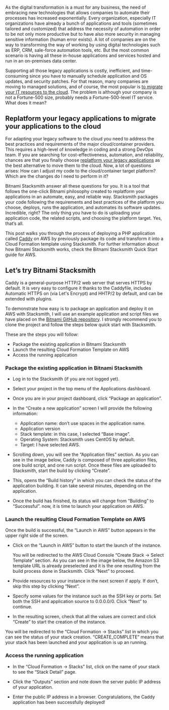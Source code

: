 As the digital transformation is a must for any business, the need of embracing new technologies that allows companies to automate their processes has increased exponentially. 
Every organization, especially IT organizations have already a bunch of applications and tools (sometimes tailored and customized) that address the necessity of automation in order to be not only more productive but to have also more security in managing sensitive information (human error exists). 
A lot of companies are on the way to transforming the way of working by using digital technologies such as ERP, CRM, sale-force automation tools, etc. But the most common scenario is having all these in-house applications and services hosted  and run in an on-premises data center.

Supporting all those legacy applications is costly, inefficient, and time-consuming since you have to manually schedule application and OS updates, and security patches. 
For that reason, many companies are moving to managed solutions, and of course, the most popular is [to migrate your IT resources to the cloud](http://blog.bitnami.com/2018/01/top-5-excuses-for-not-migrating.html). The problem is although your company is not a Fortune-500 size, probably needs a Fortune-500-level IT service. What does it mean?

## Replatform your legacy applications to migrate your applications to the cloud

For adapting your legacy software to the cloud you need to address the best practices and requirements of the major cloud/container providers. This requires a high-level of knowledge in coding and a strong DevOps team. If you are searching for cost-effectiveness, automation, and reliability, chances are that you finally choose [replatform your legacy applications](http://blog.bitnami.com/2018/01/replatforming-legacy-applications.html) as the best alternative to move them to the cloud.
Now, a lot of questions arises: How can I adjust my code to the cloud/container target platform? Which are the changes do I need to perform in it?

Bitnami Stacksmith answer all these questions for you. It is a tool that follows the one-click Bitnami philosophy created to replatform your applications in an automate, easy, and reliable way. Stacksmith packages your code following the requirements and best practices of the platform you choose, deploys, runs the application, and automates its software updates. Incredible, right? 
The only thing you have to do is uploading your application code, the related scripts, and choosing the platform target. Yes, that’s all. 

This post walks you through the process of deploying a PHP application called [Caddy](https://caddyserver.com/features) on AWS by previously package its code and transform it into a Cloud Formation template using Stacksmith. For further information about how Bitnami Stacksmith works, check the Bitnami Stacksmith Quick Start guide for AWS.

## Let’s try Bitnami Stacksmith

Caddy is a general-purpose HTTP/2 web server that serves HTTPS by default. It is very easy to configure it thanks to the Caddyfile, includes Automatic HTTPS on (via Let's Encrypt) and HHTP/2  by default, and can be extended with plugins.

To demonstrate how easy is to package an application and deploy it on AWS with Stacksmith, I will use an example application and script files we have placed on the [Bitnami GitHub repository](https://github.com/bitnami/stacksmith-examples/tree/master/base-image/caddy). 
I strongly recommend you to clone the project and follow the steps below quick start with Stacksmith.

These are the steps you will follow:

* Package the existing application in Bitnami Stacksmith
* Launch the resulting Cloud Formation Template on AWS
* Access the running application 

### Package the existing application in Bitnami Stacksmith

* Log in to the Stacksmith (if you are not logged yet).
* Select your project in the top menu of the Applications dashboard.
* Once you are in your project dashboard, click “Package an application”.
* In the “Create a new application” screen I will provide the following information:
  * Application name: don’t use spaces in the application name.
  * Application version
  * Stack template: in this case, I selected “Base image”.
  * Operating System: Stacksmith uses CentOS by default.
  * Target: I have selected AWS.

* Scrolling down, you will see the “Application files” section. As you can see in the image below, Caddy is composed of three application files, one build script, and one run script. Once these files are uploaded to Stacksmith, start the build by clicking “Create”.

* This, opens the “Build history” in which you can check the status of the application building. It can take several minutes, depending on the application. 

* Once the build has finished, its status will change from “Building” to “Successful”. now, it is time to launch your application on AWS.

### Launch the resulting Cloud Formation Template on AWS

Once the build is successful, the “Launch in AWS” button appears in the upper right side of the screen. 

* Click on the “Launch in AWS” button to start the launch of the instance. 

  You will be redirected to the AWS Cloud Console “Create Stack -> Select Template” section. As you can see in the image below, the Amazon S3 template URL is already preselected and it is the one resulting from the build process done in Stacksmith. Click “Next” to proceed.

* Provide resources to your instance in the next screen if apply. If don’t, skip this step by clicking “Next”.
* Specify some values for the instance such as the SSH key or ports. Set both the SSH and application source to 0.0.0.0/0. Click “Next” to continue. 

* In the resulting screen, check that all the values are correct and click “Create” to start the creation of the instance. 

You will be redirected to the “Cloud Formation -> Stacks” list in which you can see the status of your stack creation. “CREATE_COMPLETE” means that your stack has been launched and your application is up an running.

### Access the running application 

* In the “Cloud Formation -> Stacks” list, click on the name of your stack to see the “Stack Detail” page. 
* Click the “Outputs” section and note down the server public IP address of your application.

* Enter the public IP address in a browser. Congratulations, the Caddy application has been successfully deployed!
